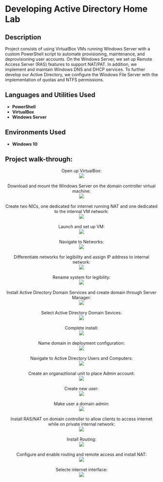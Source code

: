 <h1>Developing Active Directory Home Lab</h1>

<h2>Description</h2>
Project consists of using VirtualBox VMs running Windows Server with a custom PowerShell script to automate provisioning, maintenance, and deprovisioning user accounts. On the Windows Server, we set up Remote Access Server (RAS) features to support NAT/PAT. In addition, we implement and maintain Windows DNS and DHCP services. To further develop our Active Directory, we configure the Windows File Server with the implementation of quotas and NTFS permissions.  
<br />


<h2>Languages and Utilities Used</h2>

- <b>PowerShell</b> 
- <b>VirtualBox</b>
- <b>Windows Server</b>

<h2>Environments Used </h2>

- <b>Windows 10</b> 

<h2>Project walk-through:</h2>

<p align="center">
Open up VirtualBox: <br/>
<img src="https://i.imgur.com/78LZCCN.png"/>
<br />
<br />
Download and mount the Windows Server on the domain controller virtual machine:  <br/>
<img src="https://i.imgur.com/exzUiYe.jpeg"/>
<br />
<br />
Create two NICs, one dedicated for internet running NAT and one dedicated to the internal VM network:  <br/>
<img src="https://i.imgur.com/epN6jh2.png"/>
<br />
<br />
Launch and set up VM: <br/>
<img src="https://i.imgur.com/QSVUVUL.png"/>
<br />
<br />
Navigate to Networks:  <br/>
<img src="https://i.imgur.com/zjrsyB2.png"/>
<br />
<br />
Differentiate networks for legibility and assign IP address to internal network: <br/>
<img src="https://i.imgur.com/WtgB2bz.png"/>
<br />
<br />
Rename system for legibility:  <br/>
<img src="https://i.imgur.com/Yy5DGkY.png"/>
<br />
<br />
Install Active Directory Domain Services and create domain through Server Manager: <br/>
<img src="https://i.imgur.com/SbSYPqR.png"/>
<br />
<br />
Select Active Directory Domain Sevices:  <br/>
<img src="https://i.imgur.com/KND8SME.png"/>
<br />
<br />
Complete install:  <br/>
<img src="https://i.imgur.com/RRbikzj.png"/>
<br />
<br />
Name domain in deployment configuration:  <br/>
<img src="https://i.imgur.com/AzsOZby.png"/>
<br />
<br />
Navigate to Active Directory Users and Computers:  <br/>
<img src="https://i.imgur.com/AwvvSoN.png"/>
<br />
<br />
Create an organaztional unit to place Admin account:  <br/>
<img src="https://i.imgur.com/7Sh60AE.png"/>
<br />
<br />
Create new user:  <br/>
<img src="https://i.imgur.com/VK5j7D2.png"/>
<br />
<br />
Make user a domain admin:  <br/>
<img src="https://i.imgur.com/AczJoFf.png"/>
<br />
<br />
Install RAS/NAT on domain controller to allow clients to access internet while on private internal network:  <br/>
<img src="https://i.imgur.com/B81JNDg.png"/>
<br />
<br />
Install Routing:  <br/>
<img src="https://i.imgur.com/ELDoGrt.png"/>
<br />
<br />
Configure and enable routing and remote access and install NAT:  <br/>
<img src="https://i.imgur.com/MfIb16S.png"/>
<br />
<br />
Selecte internet interface:  <br/>
<img src="https://i.imgur.com/YTJqTDE.png"/>
<br />
<br />
</p>

<!--
 ```diff
- text in red
+ text in green
! text in orange
# text in gray
@@ text in purple (and bold)@@
```
--!>
